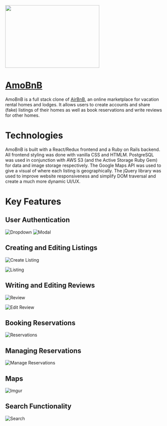 <img width="300" height="200" src="https://raw.githubusercontent.com/echin522/amoGuS/main/app/assets/images/amogus_logo.png" >

# [AmoBnB](https://amobnb.herokuapp.com/#/)

AmoBnB is a full stack clone of [AirBnB](https://www.airbnb.com/), an online marketplace for vacation rental homes and lodges. It allows users to create accounts and share (fake) listings of their homes as well as book reservations and write reviews for other homes. 

# Technologies

AmoBnB is built with a React/Redux frontend and a Ruby on Rails backend. All frontend styling was done with vanilla CSS and HTMLM. PostgreSQL was used in conjunction with AWS S3 (and the Active Storage Ruby Gem) for data and image storage respectively. The Google Maps API was used to give a visual of where each listing is geographically. The jQuery library was used to improve website responsiveness and simplify DOM traversal and create a much more dynamic UI/UX.

# Key Features

## User Authentication

![Dropdown](https://i.imgur.com/sTKEFXo.png[/img])
![Modal](https://imgur.com/fPRfQjZ)

## Creating and Editing Listings

![Create Listing](https://imgur.com/ASJrIaJ)

![Listing](https://imgur.com/MBBUBVD)

## Writing and Editing Reviews

![Review](https://imgur.com/KBm7CdN)

![Edit Review](https://imgur.com/n5G6e5Y)

## Booking Reservations

![Reservations](https://imgur.com/Zp0K9Ub)

## Managing Reservations

![Manage Reservations](https://imgur.com/drFqd5o)

## Maps

![Imgur](https://imgur.com/dLu1kFX)

## Search Functionality

![Search](https://imgur.com/TcoErDV)
